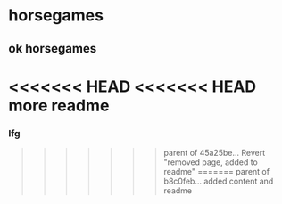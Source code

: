 # horsegames
## ok horsegames
<<<<<<< HEAD
<<<<<<< HEAD
more readme
=======
### lfg
>>>>>>> parent of 45a25be... Revert "removed page, added to readme"
=======
>>>>>>> parent of b8c0feb... added content and readme
